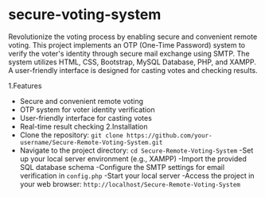 # secure-voting-system
Revolutionize the voting process by enabling secure and convenient remote voting. This project implements an OTP (One-Time Password) system to verify the voter's identity through secure mail exchange using SMTP. 
The system utilizes HTML, CSS, Bootstrap, MySQL Database, PHP, and XAMPP. A user-friendly interface is designed for casting votes and checking results.

1.Features
- Secure and convenient remote voting
- OTP system for voter identity verification
- User-friendly interface for casting votes
- Real-time result checking
2.Installation
- Clone the repository: `git clone https://github.com/your-username/Secure-Remote-Voting-System.git`
- Navigate to the project directory: `cd Secure-Remote-Voting-System`
-Set up your local server environment (e.g., XAMPP)
-Import the provided SQL database schema
-Configure the SMTP settings for email verification in `config.php`
-Start your local server
-Access the project in your web browser: `http://localhost/Secure-Remote-Voting-System`
